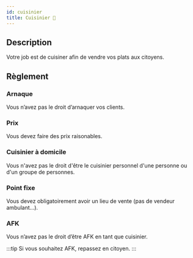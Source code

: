 ```yaml
---
id: cuisinier
title: Cuisinier 🍔
---
```


## Description
Votre job est de cuisiner afin de vendre vos plats aux citoyens.

## Règlement

### Arnaque
Vous n’avez pas le droit d’arnaquer vos clients.

### Prix
Vous devez faire des prix raisonables.

### Cuisinier à domicile
Vous n'avez pas le droit d'être le cuisinier personnel d'une personne ou d'un groupe de personnes.

### Point fixe
Vous devez obligatoirement avoir un lieu de vente (pas de vendeur ambulant...).

### AFK
Vous n’avez pas le droit d’être AFK en tant que cuisinier.

:::tip
Si vous souhaitez AFK, repassez en citoyen.
:::